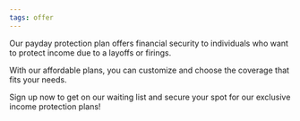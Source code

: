 ```yaml
---
tags: offer
---
```


Our payday protection plan offers financial security to individuals who want to protect income due to a layoffs or firings.

With our affordable plans, you can customize and choose the coverage that fits your needs.

Sign up now to get on our waiting list and secure your spot for our exclusive income protection plans!

